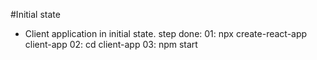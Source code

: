 #Initial state
* Client application in initial state.
	step done:
		01: npx create-react-app client-app
		02: cd client-app
		03: npm start
		